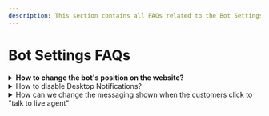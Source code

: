 ```yaml
---
description: This section contains all FAQs related to the Bot Settings.
---
```


# Bot Settings FAQs

<details>

<summary><strong>How to change the bot's position on the website?</strong></summary>

After you log in,

1. Navigate to `Bots`
2. Select the Bot you want to configure
3. Select the `Bot Settings` Tab
4. Click On The `Design` Tab. Here you can customize the position of your eleapi on your website as well as on mobile devices.

</details>

<details>

<summary>How to disable Desktop Notifications?</summary>

After you log in to the EleAPI App, Navigate to the `Bot Setting` under the bot's menu.\
1\. Go to the Bot Settings and open `Alerts` the tab.\
2\. Check if you have subscribed to the desktop notifications or not?\
3\. If yes, You will see the below confirmation.

<img src="https://github.com/aichatbotworld/GitBook-Sync/blob/aman-help-changes/.gitbook/assets/image%20(37).png" alt="" data-size="original">

**Disable Notifications**

A. Open your website settings by clicking on the lock icon on the top left, as shown below

<img src="https://github.com/aichatbotworld/GitBook-Sync/blob/aman-help-changes/.gitbook/assets/image%20(38).png" alt="" data-size="original">

B. Click on the button to open the settings; once you click on it, You will see the option to disable notifications.

<img src="https://github.com/aichatbotworld/GitBook-Sync/blob/aman-help-changes/.gitbook/assets/image%20(59).png" alt="" data-size="original">

C. Disable the notifications, and you are done! You will not receive any notifications now.

<mark style="color:green;">**Please Note:**</mark>

This action will not disable the Live chat request Notifications.

</details>

<details>

<summary>How can we change the messaging shown when the customers click to "talk to live agent"</summary>

**Changing Live chat button Text**

To change the text for transferring chat to live agent, Follow the below steps.

1. Navigate to Bot's Setting for "Chat Window" under "Website Chatbot Settings".
2.  Select the "Display name for Transferring to Live/Agent chat" and Edit the field as per the text you want\
    \\

    <figure><img src="https://github.com/aichatbotworld/GitBook-Sync/blob/aman-help-changes/.gitbook/assets/Change%20Text%20for%20Live%20chat.png" alt=""><figcaption><p>Change text for live chat</p></figcaption></figure>

Once you are done, Your new text will appear like this.

<img src="https://github.com/aichatbotworld/GitBook-Sync/blob/aman-help-changes/.gitbook/assets/Sample%20Text%20Change.png" alt="" data-size="original">

**Changing the Waiting Message**

If you want to change the waiting message ( Usual reply time: 2 to 3 Minutes ), You can change the same from the

</details>
